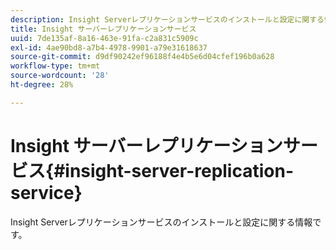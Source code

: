 ```yaml
---
description: Insight Serverレプリケーションサービスのインストールと設定に関する情報です。
title: Insight サーバーレプリケーションサービス
uuid: 7de135af-8a16-463e-91fa-c2a831c5909c
exl-id: 4ae90bd8-a7b4-4978-9901-a79e31618637
source-git-commit: d9df90242ef96188f4e4b5e6d04cfef196b0a628
workflow-type: tm+mt
source-wordcount: '28'
ht-degree: 28%

---
```


# Insight サーバーレプリケーションサービス{#insight-server-replication-service}

Insight Serverレプリケーションサービスのインストールと設定に関する情報です。
